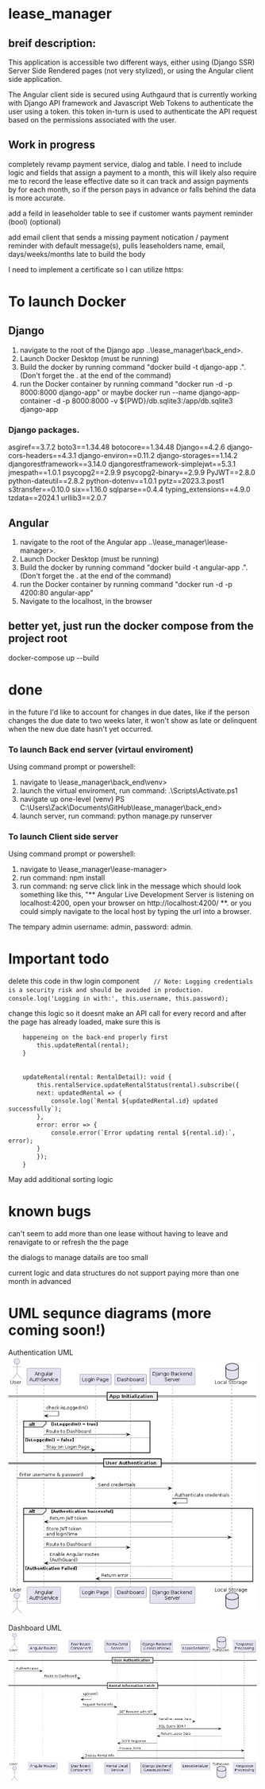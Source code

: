 # lease_manager

## breif description:

This application is accessible two different ways, either using (Django SSR) Server Side Rendered pages (not very stylized), or using the Angular client side application.

The Angular client side is secured using Authgaurd that is currently working with Django API framework and Javascript Web Tokens to authenticate the user using a token. this token in-turn is used to authenticate the API request based on the permissions associated with the user.

## Work in progress

completely revamp payment service, dialog and table. I need to include logic and fields that assign a payment to a month, this will likely also require me to record the lease effective date so it can track and assign payments by for each month, so if the person pays in advance or falls behind the data is more accurate.

add a feild in leaseholder table to see if customer wants payment reminder (bool) (optional)

add email client that sends a missing payment notication / payment reminder with default message(s), pulls leaseholders name, email, days/weeks/months late to build the body

I need to implement a certificate so I can utilize https:

# To launch Docker

## Django

1. navigate to the root of the Django app ..\lease_manager\back_end>.
2. Launch Docker Desktop (must be running)
3. Build the docker by running command "docker build -t django-app .". (Don't forget the . at the end of the command)
4. run the Docker container by running command "docker run -d -p 8000:8000 django-app"
   or maybe docker run --name django-app-container -d -p 8000:8000 -v ${PWD}/db.sqlite3:/app/db.sqlite3 django-app

### Django packages.

asgiref==3.7.2
boto3==1.34.48
botocore==1.34.48
Django==4.2.6
django-cors-headers==4.3.1
django-environ==0.11.2
django-storages==1.14.2
djangorestframework==3.14.0
djangorestframework-simplejwt==5.3.1
jmespath==1.0.1
psycopg2==2.9.9
psycopg2-binary==2.9.9
PyJWT==2.8.0
python-dateutil==2.8.2
python-dotenv==1.0.1
pytz==2023.3.post1
s3transfer==0.10.0
six==1.16.0
sqlparse==0.4.4
typing_extensions==4.9.0
tzdata==2024.1
urllib3==2.0.7

## Angular

1. navigate to the root of the Angular app ..\lease_manager\lease-manager>.
2. Launch Docker Desktop (must be running)
3. Build the docker by running command "docker build -t angular-app .". (Don't forget the . at the end of the command)
4. run the Docker container by running command "docker run -d -p 4200:80 angular-app"
5. Navigate to the localhost, in the browser

## better yet, just run the docker compose from the project root

docker-compose up --build

# done

in the future I'd like to account for changes in due dates, like if the person changes the due date to two weeks later, it won't show as late or delinquent when the new due date hasn't yet occurred.

### To launch Back end server (virtaul enviroment)

Using command prompt or powershell:

1. navigate to \lease_manager\back_end\venv>
2. launch the virtual enviroment, run command: .\Scripts\Activate.ps1
3. navigate up one-level (venv) PS C:\Users\Zack\Documents\GitHub\lease_manager\back_end>
4. launch server, run command: python manage.py runserver

### To launch Client side server

Using command prompt or powershell:

1. navigate to \lease_manager\lease-manager>
2. run command: npm install
3. run command: ng serve click link in the message which should look something like this, "** Angular Live Development Server is listening on localhost:4200, open your browser on http://localhost:4200/ **. or you could simply navigate to the local host by typing the url into a browser.

The tempary admin username: admin, password: admin.

# Important todo

delete this code in thw login component`    // Note: Logging credentials is a security risk and should be avoided in production.
    console.log('Logging in with:', this.username, this.password);`


change this logic so it doesnt make an API call for every record and after the page has already loaded, make sure this is 
```
    happeneing on the back-end properly first
        this.updateRental(rental);
    }


    updateRental(rental: RentalDetail): void {
        this.rentalService.updateRentalStatus(rental).subscribe({
        next: updatedRental => {
            console.log(`Rental ${updatedRental.id} updated successfully`);
        },
        error: error => {
            console.error(`Error updating rental ${rental.id}:`, error);
        }
        });
    }
```
May add additional sorting logic


# known bugs

can't seem to add more than one lease without having to leave and renavigate to or refresh the the page

the dialogs to manage datails are too small

current logic and data structures do not support paying more than one month in advanced

# UML sequnce diagrams (more coming soon!)

Authentication UML
![Authentication UML](https://github.com/zackaryO/lease_manager/blob/main/UML/images/authenticationUML.png)

Dashboard UML
![Authentication UML](https://github.com/zackaryO/lease_manager/blob/main/UML/images/dashboardUML.png)
